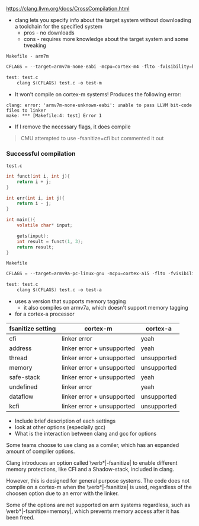 https://clang.llvm.org/docs/CrossCompilation.html
- clang lets you specify info about the target system without downloading a toolchain for the specified system
	- pros - no downloads
	- cons - requires more knowledge about the target system and some tweaking

`Makefile - arm7m`
```c
CFLAGS = --target=armv7m-none-eabi -mcpu=cortex-m4 -flto -fvisibility=hidden -fsanitize=cfi -g

test: test.c
	clang $(CFLAGS) test.c -o test-m
```
- It won't compile on cortex-m systems! Produces the following error:
```
clang: error: 'armv7m-none-unknown-eabi': unable to pass LLVM bit-code files to linker
make: *** [Makefile:4: test] Error 1
```
- If I remove the necessary flags, it does compile

> CMU attempted to use -fsanitize=cfi but commented it out


### Successful compilation
`test.c`
```c
int funct(int i, int j){
	return i + j;
} 

int err(int i, int j){
	return i - j;
}  

int main(){
	volatile char* input;

	gets(input);
	int result = funct(1, 3);
	return result;
}
```

`Makefile`
```c
CFLAGS = --target=armv9a-pc-linux-gnu -mcpu=cortex-a15 -flto -fvisibility=hidden -fsanitize=cfi -fuse-ld=lld -nostdlib -g -v

test: test.c
	clang $(CFLAGS) test.c -o test-a
```
- uses a version that supports memory tagging
	- it also compiles on armv7a, which doesn't support memory tagging
- for a cortex-a processor

| fsanitize setting | cortex-m                   | cortex-a    |
| ----------------- | -------------------------- | ----------- |
| cfi               | linker error               | yeah        |
| address           | linker error + unsupported | yeah        |
| thread            | linker error + unsupported | unsupported |
| memory            | linker error + unsupported | unsupported |
| safe-stack        | linker error + unsupported | yeah        |
| undefined         | linker error               | yeah        |
| dataflow          | linker error + unsupported | unsupported |
| kcfi              | linker error + unsupported | unsupported |



- Include brief description of each settings
- look at other options (especially gcc)
- What is the interaction between clang and gcc for options



Some teams choose to use clang as a comiler, which has an expanded amount of compiler options.

Clang introduces an option called \verb*|-fsanitize| to enable different memory protections, like CFI and a Shadow-stack, included in clang.

However, this is designed for general purpose systems. The code does not compile on a cortex-m when the \verb*|-fsanitize| is used, regardless of the choosen option due to an error with the linker.

Some of the options are not supported on arm systems regardless, such as \verb*|-fsanitize=memory|, which prevents memory access after it has been freed.
